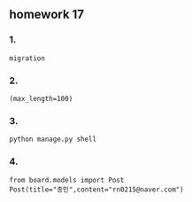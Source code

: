 ## homework 17



### 1.

```
migration
```

### 2.

```
(max_length=100)
```

### 3.

```
python manage.py shell
```

### 4.

```
from board.models import Post
Post(title="종민",content="rn0215@naver.com")

```

